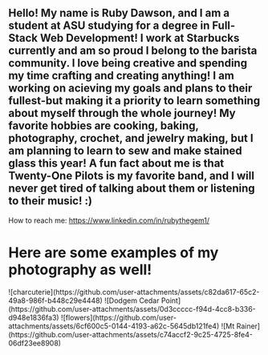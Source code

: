 ## Hello! My name is Ruby Dawson, and I am a student at ASU studying for a degree in Full-Stack Web Development! I work at Starbucks currently and am so proud I belong to the barista community. I love being creative and spending my time crafting and creating anything! I am working on acieving my goals and plans to their fullest-but making it a priority to learn something about myself through the whole journey! My favorite hobbies are cooking, baking, photography, crochet, and jewelry making, but I am planning to learn to sew and make stained glass this year! A fun fact about me is that Twenty-One Pilots is my favorite band, and I will never get tired of talking about them or listening to their music! :)
How to reach me: https://www.linkedin.com/in/rubythegem1/

<h1>Here are some examples of my photography as well!</h1>
![charcuterie](https://github.com/user-attachments/assets/c82da617-65c2-49a8-986f-b448c29e4448)
![Dodgem Cedar Point](https://github.com/user-attachments/assets/0d3ccccc-f94d-4cc8-b336-d948e1836fa3)
![flowers](https://github.com/user-attachments/assets/6cf600c5-0144-4193-a62c-5645db121fe4)
![Mt  Rainer](https://github.com/user-attachments/assets/c74accf2-9c25-4725-8fe4-06df23ee8908)







<!--
**RDawson8/RDawson8** is a ✨ _special_ ✨ repository because its `README.md` (this file) appears on your GitHub profile.


